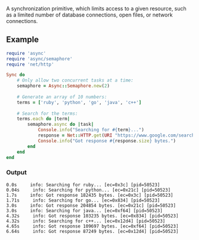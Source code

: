 A synchronization primitive, which limits access to a given resource, such as a limited number of database connections, open files, or network connections.

## Example

~~~ ruby
require 'async'
require 'async/semaphore'
require 'net/http'

Sync do
	# Only allow two concurrent tasks at a time:
	semaphore = Async::Semaphore.new(2)
	
	# Generate an array of 10 numbers:
	terms = ['ruby', 'python', 'go', 'java', 'c++'] 
	
	# Search for the terms:
	terms.each do |term|
		semaphore.async do |task|
			Console.info("Searching for #{term}...")
			response = Net::HTTP.get(URI "https://www.google.com/search?q=#{term}")
			Console.info("Got response #{response.size} bytes.")
		end
	end
end
~~~

### Output

~~~
0.0s     info: Searching for ruby... [ec=0x3c] [pid=50523]
0.04s     info: Searching for python... [ec=0x21c] [pid=50523]
1.7s     info: Got response 182435 bytes. [ec=0x3c] [pid=50523]
1.71s     info: Searching for go... [ec=0x834] [pid=50523]
3.0s     info: Got response 204854 bytes. [ec=0x21c] [pid=50523]
3.0s     info: Searching for java... [ec=0xf64] [pid=50523]
4.32s     info: Got response 103235 bytes. [ec=0x834] [pid=50523]
4.32s     info: Searching for c++... [ec=0x12d4] [pid=50523]
4.65s     info: Got response 109697 bytes. [ec=0xf64] [pid=50523]
6.64s     info: Got response 87249 bytes. [ec=0x12d4] [pid=50523]
~~~
